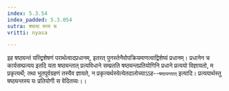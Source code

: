 ```yaml
---
index: 5.3.54
index_padded: 5.3.054
sutra: षष्ठ्या रूप्य च
vritti: nyasa

---
```

इह षष्ठ्यन्तं यत्त्द्विशेषणं परार्थत्वादप्रधानम्, इतरत् पुनस्तेनैवोपक्रियमाणत्वाद्विशेष्यं प्रधानम्। प्रधानेन च कार्यसम्प्रत्यय इतदि यता षष्ठ्यन्तात् प्रत्यविधाने सम्प्रतति षष्ठ्यन्तप्रतियोगिनि प्रधाने प्रत्ययो विज्ञायतो, म प्रकृत्यर्थे; तथा भूतपूर्वग्रहणं तस्यैव ज्ञायते, न प्रकृत्यर्थस्येत्येतदालोच्याऽऽह--`षष्ठ्यन्तात्` इत्यादि। प्रत्ययार्थस्तु षष्ठ्यन्तस्य यः प्रतियोगी स वेदितव्यः।।